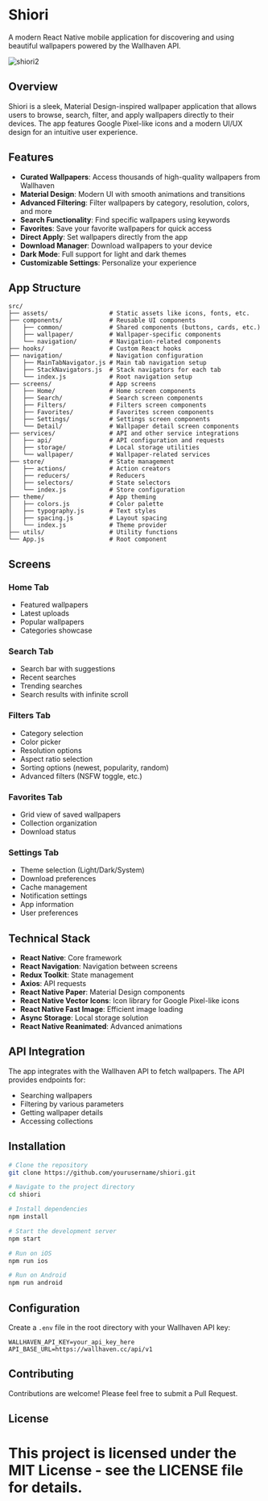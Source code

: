 
# Shiori

A modern React Native mobile application for discovering and using beautiful wallpapers powered by the Wallhaven API.

![shiori2](https://github.com/user-attachments/assets/6d1d5d51-b47f-40c1-9940-7cf6fb8392d1)


## Overview

Shiori is a sleek, Material Design-inspired wallpaper application that allows users to browse, search, filter, and apply wallpapers directly to their devices. The app features Google Pixel-like icons and a modern UI/UX design for an intuitive user experience.

## Features

- **Curated Wallpapers**: Access thousands of high-quality wallpapers from Wallhaven
- **Material Design**: Modern UI with smooth animations and transitions
- **Advanced Filtering**: Filter wallpapers by category, resolution, colors, and more
- **Search Functionality**: Find specific wallpapers using keywords
- **Favorites**: Save your favorite wallpapers for quick access
- **Direct Apply**: Set wallpapers directly from the app
- **Download Manager**: Download wallpapers to your device
- **Dark Mode**: Full support for light and dark themes
- **Customizable Settings**: Personalize your experience

## App Structure

```
src/
├── assets/                 # Static assets like icons, fonts, etc.
├── components/             # Reusable UI components
│   ├── common/             # Shared components (buttons, cards, etc.)
│   ├── wallpaper/          # Wallpaper-specific components
│   └── navigation/         # Navigation-related components
├── hooks/                  # Custom React hooks
├── navigation/             # Navigation configuration
│   ├── MainTabNavigator.js # Main tab navigation setup
│   ├── StackNavigators.js  # Stack navigators for each tab
│   └── index.js            # Root navigation setup
├── screens/                # App screens
│   ├── Home/               # Home screen components
│   ├── Search/             # Search screen components
│   ├── Filters/            # Filters screen components
│   ├── Favorites/          # Favorites screen components
│   ├── Settings/           # Settings screen components
│   └── Detail/             # Wallpaper detail screen components
├── services/               # API and other service integrations
│   ├── api/                # API configuration and requests
│   ├── storage/            # Local storage utilities
│   └── wallpaper/          # Wallpaper-related services
├── store/                  # State management
│   ├── actions/            # Action creators
│   ├── reducers/           # Reducers
│   ├── selectors/          # State selectors
│   └── index.js            # Store configuration
├── theme/                  # App theming
│   ├── colors.js           # Color palette
│   ├── typography.js       # Text styles
│   ├── spacing.js          # Layout spacing
│   └── index.js            # Theme provider
├── utils/                  # Utility functions
└── App.js                  # Root component
```

## Screens

### Home Tab
- Featured wallpapers
- Latest uploads
- Popular wallpapers
- Categories showcase

### Search Tab
- Search bar with suggestions
- Recent searches
- Trending searches
- Search results with infinite scroll

### Filters Tab
- Category selection
- Color picker
- Resolution options
- Aspect ratio selection
- Sorting options (newest, popularity, random)
- Advanced filters (NSFW toggle, etc.)

### Favorites Tab
- Grid view of saved wallpapers
- Collection organization
- Download status

### Settings Tab
- Theme selection (Light/Dark/System)
- Download preferences
- Cache management
- Notification settings
- App information
- User preferences

## Technical Stack

- **React Native**: Core framework
- **React Navigation**: Navigation between screens
- **Redux Toolkit**: State management
- **Axios**: API requests
- **React Native Paper**: Material Design components
- **React Native Vector Icons**: Icon library for Google Pixel-like icons
- **React Native Fast Image**: Efficient image loading
- **Async Storage**: Local storage solution
- **React Native Reanimated**: Advanced animations

## API Integration

The app integrates with the Wallhaven API to fetch wallpapers. The API provides endpoints for:

- Searching wallpapers
- Filtering by various parameters
- Getting wallpaper details
- Accessing collections

## Installation

```bash
# Clone the repository
git clone https://github.com/yourusername/shiori.git

# Navigate to the project directory
cd shiori

# Install dependencies
npm install

# Start the development server
npm start

# Run on iOS
npm run ios

# Run on Android
npm run android
```

## Configuration

Create a `.env` file in the root directory with your Wallhaven API key:

```
WALLHAVEN_API_KEY=your_api_key_here
API_BASE_URL=https://wallhaven.cc/api/v1
```

## Contributing

Contributions are welcome! Please feel free to submit a Pull Request.

## License

This project is licensed under the MIT License - see the LICENSE file for details.
=======

